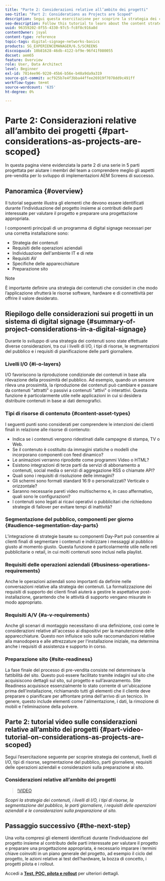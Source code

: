 ```yaml
---
title: "Parte 2: Considerazioni relative all’ambito dei progetti"
seo-title: "Part 2: Considerations as Projects are Scoped"
description: Segui questa esercitazione per scoprire la strategia dei contenuti, i livelli di I/O, i tipi di risorse, la segmentazione del pubblico, le parti giornaliere, i requisiti delle operazioni aziendali e le considerazioni sulla preparazione al sito.
seo-description: Follow this tutorial to learn about the content strategy, I/O layers, asset types, audience segmentation, day parts, business operations requirements, and site readiness considerations.
uuid: 96359202-8f55-4330-97c5-fc8f8c916a8d
contentOwner: jsyal
content-type: reference
topic-tags: digital-signage-networks-basics
products: SG_EXPERIENCEMANAGER/6.5/SCREENS
discoiquuid: 10b81628-46db-4122-bf9e-96f41f080055
docset: aem65
feature: Overview
role: User, Data Architect
level: Beginner
exl-id: 7814ee96-9220-45b6-b56e-b48a9da9a319
source-git-commit: acf925b7e4f3bba44ffee26919f7078dd9c491ff
workflow-type: tm+mt
source-wordcount: '635'
ht-degree: 0%

---
```


# Parte 2: Considerazioni relative all’ambito dei progetti {#part-considerations-as-projects-are-scoped}

In questa pagina viene evidenziata la parte 2 di una serie in 5 parti progettata per aiutare i membri del team a comprendere meglio gli aspetti pre-vendita per lo sviluppo di implementazioni AEM Screens di successo.

## Panoramica {#overview}

Il tutorial seguente illustra gli elementi che devono essere identificati durante l’individuazione del progetto insieme ai contributi delle parti interessate per valutare il progetto e preparare una progettazione appropriata.

I componenti principali di un programma di digital signage necessari per una corretta installazione sono:

* Strategia dei contenuti
* Requisiti delle operazioni aziendali
* Individuazione dell&#39;ambiente IT e di rete
* Requisiti AV
* Specifiche delle apparecchiature
* Preparazione sito

>[!NOTE]
>
>È importante definire una strategia dei contenuti che consideri in che modo l’applicazione sfrutterà le risorse software, hardware e di connettività per offrire il valore desiderato.

## Riepilogo delle considerazioni sui progetti in un sistema di digital signage  {#summary-of-project-considerations-in-a-digital-signage}

Durante lo sviluppo di una strategia dei contenuti sono state effettuate diverse considerazioni, tra cui i livelli di I/O, i tipi di risorse, le segmentazioni del pubblico e i requisiti di pianificazione delle parti giornaliere.

### Livelli I/O {#i-o-layers}

I/O favoriscono la riproduzione condizionale dei contenuti in base alla rilevazione della prossimità del pubblico. Ad esempio, quando un sensore rileva una prossimità, la riproduzione dei contenuti può cambiare e passare da contenuti &quot;attratti&quot; o passivi a contenuti &quot;attivi&quot; o interattivi. Questa funzione è particolarmente utile nelle applicazioni in cui si desidera distribuire contenuti in base ai dati demografici.

### Tipi di risorse di contenuto {#content-asset-types}

I seguenti punti sono considerati per comprendere le intenzioni dei clienti finali in relazione alle risorse di contenuto:

* Indica se i contenuti vengono ridestinati dalle campagne di stampa, TV o Web.
* Se il contenuto è costituito da immagini statiche o modelli che incorporano componenti con feed dinamico?
* Le animazioni verranno riprodotte come programmi Video o HTML?
* Esistono integrazioni di terze parti da servizi di abbonamento a contenuti, social media o servizi di aggregazione RSS o chiamate API?
* Quali sono i requisiti di risoluzione delle immagini?
* Gli schermi sono formati standard 16:9 o personalizzati? Verticale o orizzontale?
* Saranno necessarie pareti video multischermo e, in caso affermativo, quali sono le configurazioni?
* I contenuti sono legati ai ricavi operativi o pubblicitari che richiedono strategie di failover per evitare tempi di inattività?

### Segmentazione del pubblico, componenti per giorno {#audience-segmentation-day-parts}

L’integrazione di strategie basate su componenti Day-Part può consentire ai clienti finali di segmentare i contenuti e indirizzare i messaggi al pubblico giusto al momento giusto. Questa funzione è particolarmente utile nelle reti pubblicitarie o retail, in cui molti contenuti sono inclusi nella playlist.

### Requisiti delle operazioni aziendali {#business-operations-requirements}

Anche le operazioni aziendali sono importanti da definire nelle conversazioni relative alla strategia dei contenuti. La formalizzazione dei requisiti di supporto dei clienti finali aiuterà a gestire le aspettative post-installazione, garantendo che le attività di supporto vengano misurate in modo appropriato.

### Requisiti A/V {#a-v-requirements}

Anche gli scenari di montaggio necessitano di una definizione, così come le considerazioni relative all&#39;accesso ai dispositivi per la manutenzione delle apparecchiature. Questo non influisce solo sulle raccomandazioni relative alla manodopera e alle attrezzature per l&#39;installazione iniziale, ma determina anche i requisiti di assistenza e supporto in corso.

### Preparazione sito {#site-readiness}

La fase finale del processo di pre-vendita consiste nel determinare la fattibilità del sito. Questo può essere facilitato tramite indagini sul sito che acquisiscono dettagli sul sito, sul progetto e sull’avanzamento. Site Readiness acquisisce essenzialmente lo stato corrente di un&#39;ubicazione prima dell&#39;installazione, richiamando tutti gli elementi che il cliente deve preparare o pianificare per affrontare prima dell&#39;arrivo di un tecnico. In genere, questo include elementi come l&#39;alimentazione, i dati, la rimozione di mobili e l&#39;eliminazione della polvere.

## Parte 2: tutorial video sulle considerazioni relative all’ambito dei progetti {#part-video-tutorial-on-considerations-as-projects-are-scoped}

Segui l’esercitazione seguente per scoprire strategia dei contenuti, livelli di I/O, tipi di risorse, segmentazione del pubblico, parti giornaliere, requisiti delle operazioni aziendali e considerazioni sulla preparazione al sito.

### Considerazioni relative all’ambito dei progetti

>[!VIDEO](https://video.tv.adobe.com/v/28380)

*Scopri la strategia dei contenuti, i livelli di I/O, i tipi di risorse, la segmentazione del pubblico, le parti giornaliere, i requisiti delle operazioni aziendali e le considerazioni sulla preparazione al sito.*

## Passaggio successivo {#the-next-step}

Una volta compresi gli elementi identificati durante l’individuazione del progetto insieme al contributo delle parti interessate per valutare il progetto e preparare una progettazione appropriata, è necessario imparare i termini chiave coinvolti in un piano generale del progetto, ad esempio il ciclo del progetto, le azioni relative ai test dell’hardware, la bozza di concetto, i progetti pilota e i rollout.

Accedi a **[Test, POC, pilota e rollout](testing-pocs-pilots-rollouts.md)** per ulteriori dettagli.
